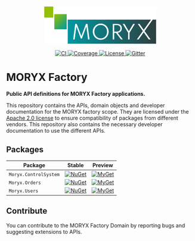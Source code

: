 <p align="center">
    <img src="docs/resources/MORYX_logo.svg" alt="MORYX Logo" width="300px" />
</p>

<p align="center">
    <a href="https://github.com/PHOENIXCONTACT/MORYX-Factory/workflows">
        <img src="https://github.com/PHOENIXCONTACT/MORYX-Factory/workflows/CI/badge.svg" alt="CI">
    </a>
    <a href="https://codecov.io/gh/PHOENIXCONTACT/MORYX-Factory/coverage.svg?branch=dev">
        <img alt="Coverage" src="https://codecov.io/gh/PHOENIXCONTACT/MORYX-Factory/coverage.svg?branch=dev" />
    </a>
    <a href="https://github.com/PHOENIXCONTACT/MORYX-Factory/blob/dev/LICENSE">
        <img src="https://img.shields.io/github/license/PHOENIXCONTACT/MORYX-Factory" alt="License">
    </a>
    <a href="https://gitter.im/PHOENIXCONTACT/MORYX?utm_source=badge&utm_medium=badge&utm_campaign=pr-badge">
        <img src="https://badges.gitter.im/PHOENIXCONTACT/MORYX.svg" alt="Gitter">
    </a>
</p>

# MORYX Factory

**Public API definitions for MORYX Factory applications.**

This repository contains the APIs, domain objects and developer documentation for the MORYX factory scope. They are licensed under the [Apache 2.0 license](LICENSE) to ensure compatibility of packages from different vendors. This repository also contains the necessary developer documentation to use the different APIs.

## Packages

| Package | Stable | Preview |
|--|--|--|
| `Moryx.ControlSystem` | [![NuGet](https://img.shields.io/nuget/v/Moryx.ControlSystem.svg)](https://www.nuget.org/packages/Moryx.ControlSystem/) | [![MyGet](https://img.shields.io/myget/moryx/vpre/Moryx.ControlSystem)](https://www.myget.org/feed/moryx/package/nuget/Moryx.ControlSystem) |
| `Moryx.Orders` | [![NuGet](https://img.shields.io/nuget/v/Moryx.Orders.svg)](https://www.nuget.org/packages/Moryx.Orders/) | [![MyGet](https://img.shields.io/myget/moryx/vpre/Moryx.Orders)](https://www.myget.org/feed/moryx/package/nuget/Moryx.Orders) |
| `Moryx.Users` | [![NuGet](https://img.shields.io/nuget/v/Moryx.Users.svg)](https://www.nuget.org/packages/Moryx.Users/) | [![MyGet](https://img.shields.io/myget/moryx/vpre/Moryx.Users)](https://www.myget.org/feed/moryx/package/nuget/Moryx.Users) |

## Contribute

You can contribute to the MORYX Factory Domain by reporting bugs and suggesting extensions to APIs.